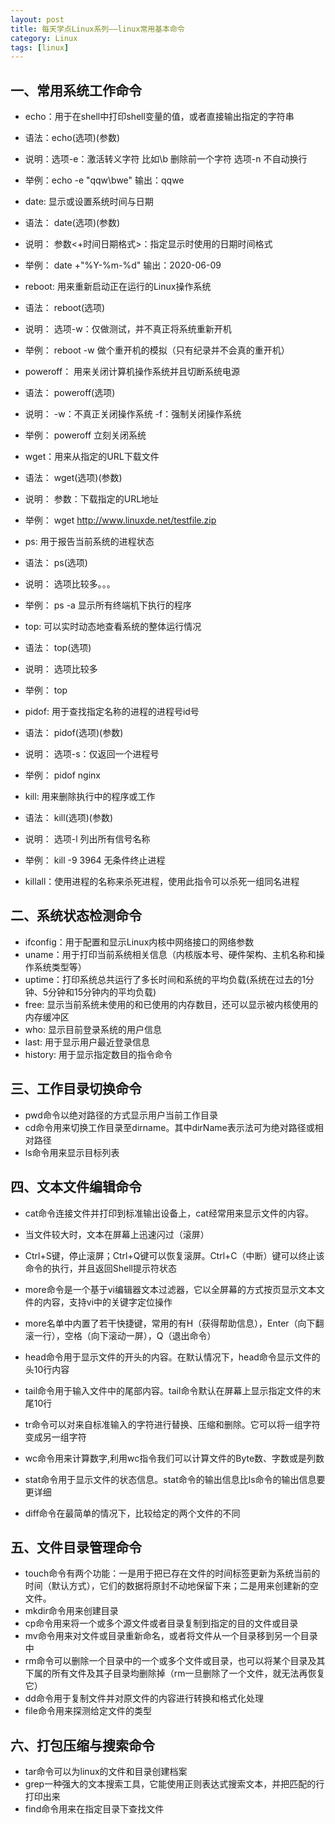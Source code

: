```yaml
---
layout: post
title: 每天学点Linux系列——linux常用基本命令
category: Linux
tags: [linux]
---
```


## 一、常用系统工作命令

- echo：用于在shell中打印shell变量的值，或者直接输出指定的字符串
- 语法：echo(选项)(参数)
- 说明：选项-e：激活转义字符 比如\b 删除前一个字符    选项-n 不自动换行
- 举例：echo -e  "qqw\bwe"    输出：qqwe


- date: 显示或设置系统时间与日期
- 语法： date(选项)(参数)
- 说明： 参数<+时间日期格式>：指定显示时使用的日期时间格式
- 举例： date +"%Y-%m-%d"   输出：2020-06-09


- reboot: 用来重新启动正在运行的Linux操作系统
- 语法： reboot(选项)
- 说明： 选项-w：仅做测试，并不真正将系统重新开机
- 举例： reboot -w    做个重开机的模拟（只有纪录并不会真的重开机）


- poweroff： 用来关闭计算机操作系统并且切断系统电源
- 语法： poweroff(选项)
- 说明： -w：不真正关闭操作系统   -f：强制关闭操作系统
- 举例： poweroff   立刻关闭系统


- wget：用来从指定的URL下载文件
- 语法： wget(选项)(参数)
- 说明： 参数：下载指定的URL地址
- 举例： wget http://www.linuxde.net/testfile.zip


- ps: 用于报告当前系统的进程状态
- 语法： ps(选项)
- 说明： 选项比较多。。。
- 举例： ps -a  显示所有终端机下执行的程序


- top: 可以实时动态地查看系统的整体运行情况
- 语法： top(选项)
- 说明： 选项比较多
- 举例： top


- pidof: 用于查找指定名称的进程的进程号id号
- 语法： pidof(选项)(参数)
- 说明： 选项-s：仅返回一个进程号
- 举例： pidof nginx  


- kill: 用来删除执行中的程序或工作
- 语法： kill(选项)(参数)
- 说明： 选项-l 列出所有信号名称
- 举例： kill -9 3964    无条件终止进程


- killall：使用进程的名称来杀死进程，使用此指令可以杀死一组同名进程


## 二、系统状态检测命令

- ifconfig：用于配置和显示Linux内核中网络接口的网络参数
- uname：用于打印当前系统相关信息（内核版本号、硬件架构、主机名称和操作系统类型等）
- uptime：打印系统总共运行了多长时间和系统的平均负载(系统在过去的1分钟、5分钟和15分钟内的平均负载)
- free: 显示当前系统未使用的和已使用的内存数目，还可以显示被内核使用的内存缓冲区
- who: 显示目前登录系统的用户信息
- last: 用于显示用户最近登录信息
- history: 用于显示指定数目的指令命令


## 三、工作目录切换命令

- pwd命令以绝对路径的方式显示用户当前工作目录
- cd命令用来切换工作目录至dirname。其中dirName表示法可为绝对路径或相对路径
- ls命令用来显示目标列表


## 四、文本文件编辑命令

- cat命令连接文件并打印到标准输出设备上，cat经常用来显示文件的内容。
- 当文件较大时，文本在屏幕上迅速闪过（滚屏）
- Ctrl+S键，停止滚屏；Ctrl+Q键可以恢复滚屏。Ctrl+C（中断）键可以终止该命令的执行，并且返回Shell提示符状态


- more命令是一个基于vi编辑器文本过滤器，它以全屏幕的方式按页显示文本文件的内容，支持vi中的关键字定位操作
- more名单中内置了若干快捷键，常用的有H（获得帮助信息），Enter（向下翻滚一行），空格（向下滚动一屏），Q（退出命令）


- head命令用于显示文件的开头的内容。在默认情况下，head命令显示文件的头10行内容
- tail命令用于输入文件中的尾部内容。tail命令默认在屏幕上显示指定文件的末尾10行
- tr命令可以对来自标准输入的字符进行替换、压缩和删除。它可以将一组字符变成另一组字符
- wc命令用来计算数字,利用wc指令我们可以计算文件的Byte数、字数或是列数
- stat命令用于显示文件的状态信息。stat命令的输出信息比ls命令的输出信息要更详细
- diff命令在最简单的情况下，比较给定的两个文件的不同


## 五、文件目录管理命令

- touch命令有两个功能：一是用于把已存在文件的时间标签更新为系统当前的时间（默认方式），它们的数据将原封不动地保留下来；二是用来创建新的空文件。
- mkdir命令用来创建目录
- cp命令用来将一个或多个源文件或者目录复制到指定的目的文件或目录
- mv命令用来对文件或目录重新命名，或者将文件从一个目录移到另一个目录中
- rm命令可以删除一个目录中的一个或多个文件或目录，也可以将某个目录及其下属的所有文件及其子目录均删除掉（rm一旦删除了一个文件，就无法再恢复它）
- dd命令用于复制文件并对原文件的内容进行转换和格式化处理
- file命令用来探测给定文件的类型


## 六、打包压缩与搜索命令

- tar命令可以为linux的文件和目录创建档案
- grep一种强大的文本搜索工具，它能使用正则表达式搜索文本，并把匹配的行打印出来
- find命令用来在指定目录下查找文件
